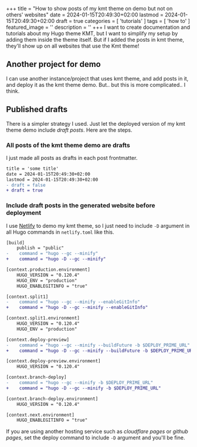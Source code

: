 +++
title = "How to show posts of my kmt theme on demo but not on others' websites"
date = 2024-01-15T20:49:30+02:00
lastmod = 2024-01-15T20:49:30+02:00
draft = true
categories = [
    'tutorials'
    ]
tags = [
    'how to'
    ]
featured_image = ''
description = ''
+++
I want to create documentation and tutorials about my Hugo theme KMT, but I want to simplify my setup by adding them inside the theme itself. But if I added the posts in kmt theme, they'll show up on all websites that use the Kmt theme!

## Another project for demo

I can use another instance/project that uses kmt theme, and add posts in it, and deploy it as the kmt theme demo. But.. but this is more complicated.. I think.

## Published drafts

There is a simpler strategy I used. Just let the deployed version of my kmt theme demo include _draft posts_. Here are the steps.

### All posts of the kmt theme demo are drafts

I just made all posts as drafts in each post frontmatter.

```diff
title = 'some title'
date = 2024-01-15T20:49:30+02:00
lastmod = 2024-01-15T20:49:30+02:00
- draft = false
+ draft = true
```

### Include draft posts in the generated website before deployment

I use [Netlify](https://gohugo-theme-kmt.netlify.app/) to demo my kmt theme, so I just need to include `-D` argument in all Hugo commands in `netlify.toml` like this.

```diff
[build]
    publish = "public"
-    command = "hugo --gc --minify"
+    command = "hugo -D --gc --minify"

[context.production.environment]
    HUGO_VERSION = "0.120.4"
    HUGO_ENV = "production"
    HUGO_ENABLEGITINFO = "true"

[context.split1]
-    command = "hugo --gc --minify --enableGitInfo"
+    command = "hugo -D --gc --minify --enableGitInfo"

[context.split1.environment]
    HUGO_VERSION = "0.120.4"
    HUGO_ENV = "production"

[context.deploy-preview]
-    command = "hugo --gc --minify --buildFuture -b $DEPLOY_PRIME_URL"
+    command = "hugo -D --gc --minify --buildFuture -b $DEPLOY_PRIME_URL"

[context.deploy-preview.environment]
    HUGO_VERSION = "0.120.4"

[context.branch-deploy]
-    command = "hugo --gc --minify -b $DEPLOY_PRIME_URL"
+    command = "hugo -D --gc --minify -b $DEPLOY_PRIME_URL"

[context.branch-deploy.environment]
    HUGO_VERSION = "0.120.4"

[context.next.environment]
    HUGO_ENABLEGITINFO = "true"
```

If you are using another hosting service such as _cloudflare pages_ or _github pages_, set the deploy command to include `-D` argument and you'll be fine.
